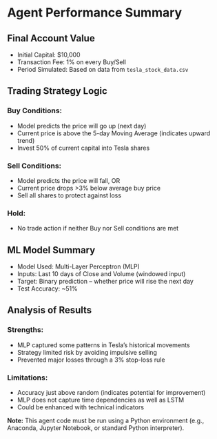 

<h1>Agent Performance Summary</h1>

<h2>Final Account Value</h2>
<ul>
<li>Initial Capital: $10,000</li>
<li>Transaction Fee: 1% on every Buy/Sell</li>
<li>Period Simulated: Based on data from <code>tesla_stock_data.csv</code></li>
</ul>

<h2>Trading Strategy Logic</h2>

<h3>Buy Conditions:</h3>
<ul>
<li>Model predicts the price will go up (next day)</li>
<li>Current price is above the 5-day Moving Average (indicates upward trend)</li>
<li>Invest 50% of current capital into Tesla shares</li>
</ul>

<h3>Sell Conditions:</h3>
<ul>
<li>Model predicts the price will fall, OR</li>
<li>Current price drops &gt;3% below average buy price</li>
<li>Sell all shares to protect against loss</li>
</ul>

<h3>Hold:</h3>
<ul>
<li>No trade action if neither Buy nor Sell conditions are met</li>
</ul>

<h2>ML Model Summary</h2>
<ul>
<li>Model Used: Multi-Layer Perceptron (MLP)</li>
<li>Inputs: Last 10 days of Close and Volume (windowed input)</li>
<li>Target: Binary prediction – whether price will rise the next day</li>
<li>Test Accuracy: ~51%</li>
</ul>

<h2>Analysis of Results</h2>

<h3>Strengths:</h3>
<ul>
<li>MLP captured some patterns in Tesla’s historical movements</li>
<li>Strategy limited risk by avoiding impulsive selling</li>
<li>Prevented major losses through a 3% stop-loss rule</li>
</ul>

<h3>Limitations:</h3>
<ul>
<li>Accuracy just above random (indicates potential for improvement)</li>
<li>MLP does not capture time dependencies as well as LSTM</li>
<li>Could be enhanced with technical indicators</li>
</ul>

<div class="note">
<strong>Note:</strong> This agent code must be run using a Python environment (e.g., Anaconda, Jupyter Notebook, or standard Python interpreter).
</div>

